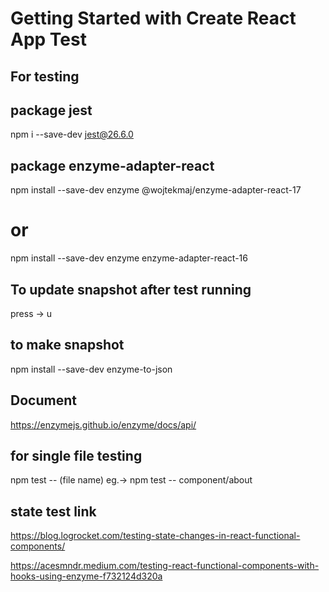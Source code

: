 # Getting Started with Create React App Test

## For testing

## package jest

npm i --save-dev jest@26.6.0

## package enzyme-adapter-react

npm install --save-dev enzyme @wojtekmaj/enzyme-adapter-react-17

# or

npm install --save-dev enzyme enzyme-adapter-react-16

## To update snapshot after test running

press -> u

## to make snapshot

npm install --save-dev enzyme-to-json

## Document

https://enzymejs.github.io/enzyme/docs/api/

## for single file testing

npm test -- (file name)
eg.-> npm test -- component/about

## state test link

https://blog.logrocket.com/testing-state-changes-in-react-functional-components/

https://acesmndr.medium.com/testing-react-functional-components-with-hooks-using-enzyme-f732124d320a
